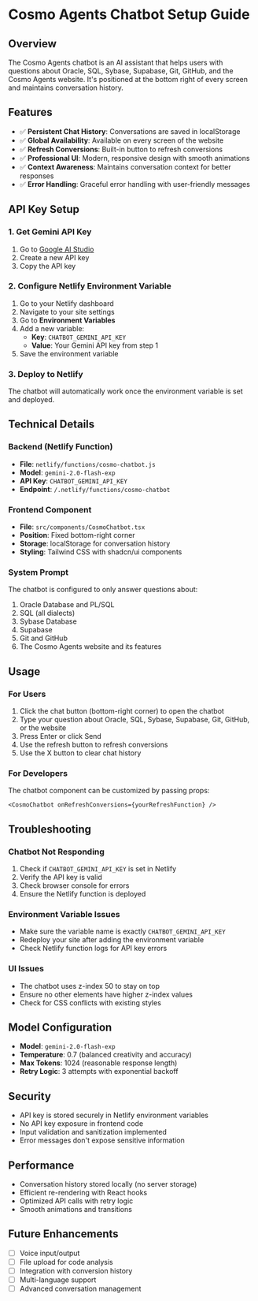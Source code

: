 # Cosmo Agents Chatbot Setup Guide

## Overview
The Cosmo Agents chatbot is an AI assistant that helps users with questions about Oracle, SQL, Sybase, Supabase, Git, GitHub, and the Cosmo Agents website. It's positioned at the bottom right of every screen and maintains conversation history.

## Features
- ✅ **Persistent Chat History**: Conversations are saved in localStorage
- ✅ **Global Availability**: Available on every screen of the website
- ✅ **Refresh Conversions**: Built-in button to refresh conversions
- ✅ **Professional UI**: Modern, responsive design with smooth animations
- ✅ **Context Awareness**: Maintains conversation context for better responses
- ✅ **Error Handling**: Graceful error handling with user-friendly messages

## API Key Setup

### 1. Get Gemini API Key
1. Go to [Google AI Studio](https://makersuite.google.com/app/apikey)
2. Create a new API key
3. Copy the API key

### 2. Configure Netlify Environment Variable
1. Go to your Netlify dashboard
2. Navigate to your site settings
3. Go to **Environment Variables**
4. Add a new variable:
   - **Key**: `CHATBOT_GEMINI_API_KEY`
   - **Value**: Your Gemini API key from step 1
5. Save the environment variable

### 3. Deploy to Netlify
The chatbot will automatically work once the environment variable is set and deployed.

## Technical Details

### Backend (Netlify Function)
- **File**: `netlify/functions/cosmo-chatbot.js`
- **Model**: `gemini-2.0-flash-exp`
- **API Key**: `CHATBOT_GEMINI_API_KEY`
- **Endpoint**: `/.netlify/functions/cosmo-chatbot`

### Frontend Component
- **File**: `src/components/CosmoChatbot.tsx`
- **Position**: Fixed bottom-right corner
- **Storage**: localStorage for conversation history
- **Styling**: Tailwind CSS with shadcn/ui components

### System Prompt
The chatbot is configured to only answer questions about:
1. Oracle Database and PL/SQL
2. SQL (all dialects)
3. Sybase Database
4. Supabase
5. Git and GitHub
6. The Cosmo Agents website and its features

## Usage

### For Users
1. Click the chat button (bottom-right corner) to open the chatbot
2. Type your question about Oracle, SQL, Sybase, Supabase, Git, GitHub, or the website
3. Press Enter or click Send
4. Use the refresh button to refresh conversions
5. Use the X button to clear chat history

### For Developers
The chatbot component can be customized by passing props:
```tsx
<CosmoChatbot onRefreshConversions={yourRefreshFunction} />
```

## Troubleshooting

### Chatbot Not Responding
1. Check if `CHATBOT_GEMINI_API_KEY` is set in Netlify
2. Verify the API key is valid
3. Check browser console for errors
4. Ensure the Netlify function is deployed

### Environment Variable Issues
- Make sure the variable name is exactly `CHATBOT_GEMINI_API_KEY`
- Redeploy your site after adding the environment variable
- Check Netlify function logs for API key errors

### UI Issues
- The chatbot uses z-index 50 to stay on top
- Ensure no other elements have higher z-index values
- Check for CSS conflicts with existing styles

## Model Configuration
- **Model**: `gemini-2.0-flash-exp`
- **Temperature**: 0.7 (balanced creativity and accuracy)
- **Max Tokens**: 1024 (reasonable response length)
- **Retry Logic**: 3 attempts with exponential backoff

## Security
- API key is stored securely in Netlify environment variables
- No API key exposure in frontend code
- Input validation and sanitization implemented
- Error messages don't expose sensitive information

## Performance
- Conversation history stored locally (no server storage)
- Efficient re-rendering with React hooks
- Optimized API calls with retry logic
- Smooth animations and transitions

## Future Enhancements
- [ ] Voice input/output
- [ ] File upload for code analysis
- [ ] Integration with conversion history
- [ ] Multi-language support
- [ ] Advanced conversation management 